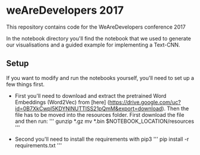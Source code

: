 # weAreDevelopers 2017

This repository contains code for the WeAreDevelopers conference 2017

In the notebook directory you'll find the notebook that we used to generate our visualisations and a guided example for implementing a Text-CNN.

## Setup
If you want to modify and run the notebooks yourself, you'll need to set up a few things first.

- First you'll need to download and extract the pretrained Word Embeddings (Word2Vec) from [here] (https://drive.google.com/uc?id=0B7XkCwpI5KDYNlNUTTlSS21pQmM&export=download). Then the file has to be moved into the resources folder.
First download the file and then run:
'''
gunzip *.gz
mv *.bin $NOTEBOOK_LOCATION/resources 
'''

- Second you'll need to install the requirements with pip3
'''
pip install -r requirements.txt
'''

